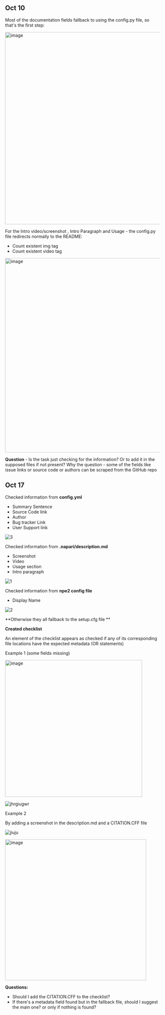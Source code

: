 

Oct 10
--

Most of the documentation fields fallback to using the config.py file, so that's the first step:

<img width="626" alt="image" src="https://user-images.githubusercontent.com/99416933/194862056-7b27e45c-52c9-4caf-b625-974ed4b3a6e7.png">


For the Intro video/screenshot , Intro Paragraph and Usage - the config.py file redirects normally to the README:
- Count existent img  tag
- Count existent video tag

<img width="633" alt="image" src="https://user-images.githubusercontent.com/99416933/194862431-91bd3a90-4dcd-49e9-89bd-a21425726435.png">


**Question** - Is the task just checking for the information? Or to add it in the supposed files if not present? Why the question - some of the fields like issue links or source code or authors can be scraped from the GitHub repo

Oct 17
--

Checked information from **config.yml** 

- Summary Sentence
- Source Code link
- Author
- Bug tracker Link
- User Support link

![3](https://user-images.githubusercontent.com/99416933/196192737-b00ce54a-0569-4b10-81d5-a0c1fb31782e.png)


Checked information from **.napari/description.md** 

- Screenshot
- Video
- Usage section
- Intro paragraph

![1](https://user-images.githubusercontent.com/99416933/196192798-c928e32c-ac22-485d-a4fb-c320c3c13832.gif)


Checked information from **npe2 config file** 

- Display Name

![2](https://user-images.githubusercontent.com/99416933/196192829-d15b0f48-29a2-4776-825c-7bbafc2d9ba8.png)


**Otherwise they all fallback to the setup.cfg file 
**


**Created checklist**

An element of the checklist appears as checked if any of its corresponding file locations have the expected metadata (OR statements)


Example 1 (some fields missing)


<img width="446" alt="image" src="https://user-images.githubusercontent.com/99416933/196182974-b62dbba0-f3cd-426d-b09b-bbe83f537d1b.png">


![jhrgiugwr](https://user-images.githubusercontent.com/99416933/196183498-576d7980-a93c-425a-939c-7949bf2eec6b.gif)


Example 2 

By adding a screenshot in the description.md and a CITATION.CFF file

![jiuju](https://user-images.githubusercontent.com/99416933/196184100-4fb63254-4676-4e39-b10c-e72d680f72de.gif)


<img width="459" alt="image" src="https://user-images.githubusercontent.com/99416933/196183978-cfc8dc99-2975-4c24-b965-c5ef3a336efc.png">



**Questions:**

- Should I add the CITATION.CFF to the checklist?
- If there's a metadata field found but in the fallback file, should I suggest the main one? or only if nothing is found?

